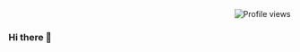 <div align="right" style="margin-left: 20px;">
    <img src="https://img.shields.io/github/followers/nerdani?label=Profile%20views&logo=GitHub&style=social&color=blue" alt="Profile views">
</div>

### Hi there 👋

<!--
**nerdani/nerdani** is a ✨ _special_ ✨ repository because its `README.md` (this file) appears on your GitHub profile.

Here are some ideas to get you started:

- 🔭 I’m currently working on ...
- 🌱 I’m currently learning ...
- 👯 I’m looking to collaborate on ...
- 🤔 I’m looking for help with ...
- 💬 Ask me about ...
- 📫 How to reach me: ...
- 😄 Pronouns: ...
- ⚡ Fun fact: ...
-->

